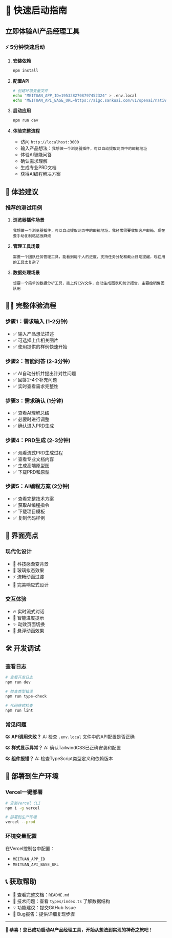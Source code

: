 # 🚀 快速启动指南

## 立即体验AI产品经理工具

### ⚡ 5分钟快速启动

1. **安装依赖**
   ```bash
   npm install
   ```

2. **配置API**
   ```bash
   # 创建环境变量文件
   echo "MEITUAN_APP_ID=1953282708797452324" > .env.local
   echo "MEITUAN_API_BASE_URL=https://aigc.sankuai.com/v1/openai/native" >> .env.local
   ```

3. **启动应用**
   ```bash
   npm run dev
   ```

4. **体验完整流程**
   - 访问 `http://localhost:3000`
   - 输入产品想法：`我想做一个浏览器插件，可以自动提取网页中的邮箱地址`
   - 体验AI智能问答
   - 确认需求理解
   - 生成专业PRD文档
   - 获得AI编程解决方案

## 🎯 体验建议

### 推荐的测试用例

1. **浏览器插件场景**
   ```
   我想做一个浏览器插件，可以自动提取网页中的邮箱地址，我经常需要收集客户邮箱，现在要手动复制粘贴很麻烦
   ```

2. **管理工具场景**
   ```  
   需要一个团队任务管理工具，能看到每个人的进度，支持任务分配和截止日期提醒，现在用的工具太复杂了
   ```

3. **数据处理场景**
   ```
   想要一个简单的数据分析工具，能上传CSV文件，自动生成图表和统计报告，主要给销售团队用
   ```

## 🏃‍♂️ 完整体验流程

### 步骤1：需求输入 (1-2分钟)
- ✅ 输入产品想法描述
- ✅ 可选择上传相关图片
- ✅ 使用提供的样例快速开始

### 步骤2：智能问答 (2-3分钟)  
- ✅ AI自动分析并提出针对性问题
- ✅ 回答2-4个补充问题
- ✅ 实时查看需求完整性

### 步骤3：需求确认 (1分钟)
- ✅ 查看AI理解总结
- ✅ 必要时进行调整
- ✅ 确认进入PRD生成

### 步骤4：PRD生成 (2-3分钟)
- ✅ 观看流式PRD生成过程
- ✅ 查看专业文档内容
- ✅ 生成高端原型图
- ✅ 下载PRD和原型

### 步骤5：AI编程方案 (2分钟)
- ✅ 查看完整技术方案
- ✅ 获取AI编程指令
- ✅ 下载项目模板
- ✅ 复制代码样例

## 🎨 界面亮点

### 现代化设计
- 🌟 科技感渐变背景
- 💎 玻璃拟态效果
- ⚡ 流畅动画过渡
- 📱 完美响应式设计

### 交互体验  
- 🔥 实时流式对话
- 🎯 智能进度提示
- ✨ 动效页面切换
- 💫 悬浮动画效果

## 🛠️ 开发调试

### 查看日志
```bash
# 查看开发日志
npm run dev

# 检查类型错误
npm run type-check

# 代码格式检查  
npm run lint
```

### 常见问题

**Q: API调用失败？**
A: 检查 `.env.local` 文件中的API配置是否正确

**Q: 样式显示异常？**
A: 确认TailwindCSS已正确安装和配置

**Q: 组件报错？**
A: 检查TypeScript类型定义和依赖版本

## 🚀 部署到生产环境

### Vercel一键部署
```bash
# 安装Vercel CLI
npm i -g vercel

# 部署到生产环境
vercel --prod
```

### 环境变量配置
在Vercel控制台中配置：
- `MEITUAN_APP_ID`
- `MEITUAN_API_BASE_URL` 

## 📞 获取帮助

- 📖 查看完整文档：`README.md`
- 🔧 技术问题：查看 `types/index.ts` 了解数据结构
- 💡 功能建议：提交GitHub Issue
- 🐛 Bug报告：提供详细复现步骤

---

**🎉 恭喜！您已成功启动AI产品经理工具，开始从想法到实现的神奇之旅吧！**
